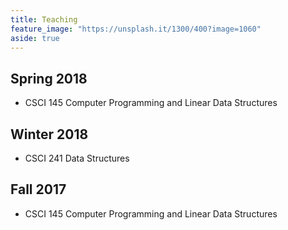 ```yaml
---
title: Teaching
feature_image: "https://unsplash.it/1300/400?image=1060"
aside: true
---
```


## Spring 2018

* CSCI 145 Computer Programming and Linear Data Structures

## Winter 2018

* CSCI 241 Data Structures

## Fall 2017

* CSCI 145 Computer Programming and Linear Data Structures